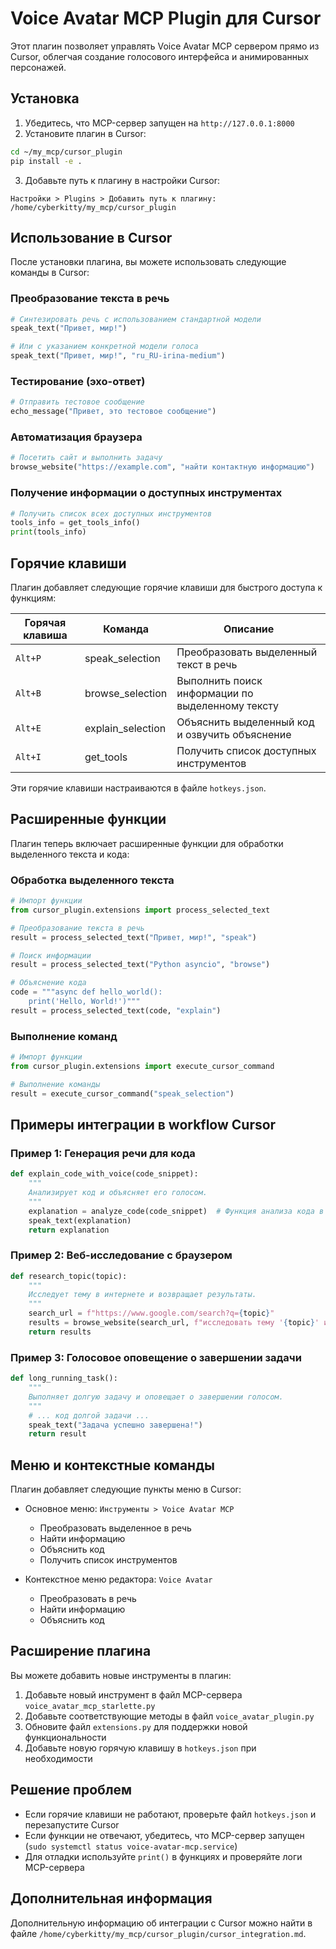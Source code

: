 # Voice Avatar MCP Plugin для Cursor

Этот плагин позволяет управлять Voice Avatar MCP сервером прямо из Cursor, облегчая создание голосового интерфейса и анимированных персонажей.

## Установка

1. Убедитесь, что MCP-сервер запущен на `http://127.0.0.1:8000`
2. Установите плагин в Cursor:

```bash
cd ~/my_mcp/cursor_plugin
pip install -e .
```

3. Добавьте путь к плагину в настройки Cursor:

```
Настройки > Plugins > Добавить путь к плагину: /home/cyberkitty/my_mcp/cursor_plugin
```

## Использование в Cursor

После установки плагина, вы можете использовать следующие команды в Cursor:

### Преобразование текста в речь

```python
# Синтезировать речь с использованием стандартной модели
speak_text("Привет, мир!")

# Или с указанием конкретной модели голоса
speak_text("Привет, мир!", "ru_RU-irina-medium")
```

### Тестирование (эхо-ответ)

```python
# Отправить тестовое сообщение
echo_message("Привет, это тестовое сообщение")
```

### Автоматизация браузера

```python
# Посетить сайт и выполнить задачу
browse_website("https://example.com", "найти контактную информацию")
```

### Получение информации о доступных инструментах

```python
# Получить список всех доступных инструментов
tools_info = get_tools_info()
print(tools_info)
```

## Горячие клавиши

Плагин добавляет следующие горячие клавиши для быстрого доступа к функциям:

| Горячая клавиша | Команда | Описание |
|-----------------|---------|----------|
| `Alt+P` | speak_selection | Преобразовать выделенный текст в речь |
| `Alt+B` | browse_selection | Выполнить поиск информации по выделенному тексту |
| `Alt+E` | explain_selection | Объяснить выделенный код и озвучить объяснение |
| `Alt+I` | get_tools | Получить список доступных инструментов |

Эти горячие клавиши настраиваются в файле `hotkeys.json`.

## Расширенные функции

Плагин теперь включает расширенные функции для обработки выделенного текста и кода:

### Обработка выделенного текста

```python
# Импорт функции
from cursor_plugin.extensions import process_selected_text

# Преобразование текста в речь
result = process_selected_text("Привет, мир!", "speak")

# Поиск информации
result = process_selected_text("Python asyncio", "browse")

# Объяснение кода
code = """async def hello_world():
    print('Hello, World!')"""
result = process_selected_text(code, "explain")
```

### Выполнение команд

```python
# Импорт функции
from cursor_plugin.extensions import execute_cursor_command

# Выполнение команды
result = execute_cursor_command("speak_selection")
```

## Примеры интеграции в workflow Cursor

### Пример 1: Генерация речи для кода

```python
def explain_code_with_voice(code_snippet):
    """
    Анализирует код и объясняет его голосом.
    """
    explanation = analyze_code(code_snippet)  # Функция анализа кода в Cursor
    speak_text(explanation)
    return explanation
```

### Пример 2: Веб-исследование с браузером

```python
def research_topic(topic):
    """
    Исследует тему в интернете и возвращает результаты.
    """
    search_url = f"https://www.google.com/search?q={topic}"
    results = browse_website(search_url, f"исследовать тему '{topic}' и собрать основную информацию")
    return results
```

### Пример 3: Голосовое оповещение о завершении задачи

```python
def long_running_task():
    """
    Выполняет долгую задачу и оповещает о завершении голосом.
    """
    # ... код долгой задачи ...
    speak_text("Задача успешно завершена!")
    return result
```

## Меню и контекстные команды

Плагин добавляет следующие пункты меню в Cursor:

- Основное меню: `Инструменты > Voice Avatar MCP`
  - Преобразовать выделенное в речь
  - Найти информацию
  - Объяснить код
  - Получить список инструментов

- Контекстное меню редактора: `Voice Avatar`
  - Преобразовать в речь
  - Найти информацию
  - Объяснить код

## Расширение плагина

Вы можете добавить новые инструменты в плагин:

1. Добавьте новый инструмент в файл MCP-сервера `voice_avatar_mcp_starlette.py`
2. Добавьте соответствующие методы в файл `voice_avatar_plugin.py`
3. Обновите файл `extensions.py` для поддержки новой функциональности
4. Добавьте новую горячую клавишу в `hotkeys.json` при необходимости

## Решение проблем

- Если горячие клавиши не работают, проверьте файл `hotkeys.json` и перезапустите Cursor
- Если функции не отвечают, убедитесь, что MCP-сервер запущен (`sudo systemctl status voice-avatar-mcp.service`)
- Для отладки используйте `print()` в функциях и проверяйте логи MCP-сервера

## Дополнительная информация

Дополнительную информацию об интеграции с Cursor можно найти в файле `/home/cyberkitty/my_mcp/cursor_plugin/cursor_integration.md`. 
